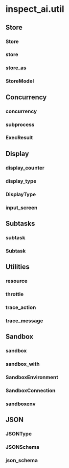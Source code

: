 # inspect_ai.util


## Store

### Store

### store

### store_as

### StoreModel

## Concurrency

### concurrency

### subprocess

### ExecResult

## Display

### display_counter

### display_type

### DisplayType

### input_screen

## Subtasks

### subtask

### Subtask

## Utilities

### resource

### throttle

### trace_action

### trace_message

## Sandbox

### sandbox

### sandbox_with

### SandboxEnvironment

### SandboxConnection

### sandboxenv

## JSON

### JSONType

### JSONSchema

### json_schema
